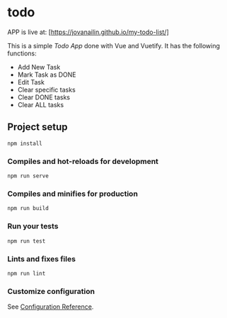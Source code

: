 # todo

APP is live at: [https://jovanailin.github.io/my-todo-list/]

This is a simple *Todo App* done with Vue and Vuetify.
It has the following functions: 

- Add New Task
- Mark Task as DONE
- Edit Task
- Clear specific tasks
- Clear DONE tasks
- Clear ALL tasks

## Project setup
```
npm install
```

### Compiles and hot-reloads for development
```
npm run serve
```

### Compiles and minifies for production
```
npm run build
```

### Run your tests
```
npm run test
```

### Lints and fixes files
```
npm run lint
```

### Customize configuration
See [Configuration Reference](https://cli.vuejs.org/config/).




